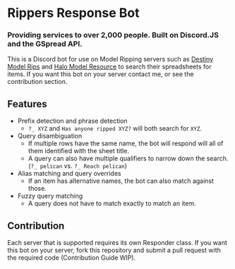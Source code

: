 # Rippers Response Bot
### Providing services to over 2,000 people. Built on Discord.JS and the GSpread API.
This is a Discord bot for use on Model Ripping servers such as [Destiny Model Rips](https://discord.gg/jm3CZRAkjm) and [Halo Model Resource](https://discord.gg/DGHF6dy) to search their spreadsheets for items. If you want this bot on your server contact me, or see the contribution section.

## Features
* Prefix detection and phrase detection
  * `?_ XYZ` and `Has anyone ripped XYZ?` will both search for `XYZ`.
* Query disambiguation 
  * If multiple rows have the same name, the bot will respond will all of them identified with the sheet title.
  * A query can also have multiple qualifiers to narrow down the search. (`?_ pelican` vs. `?_ Reach pelican`)
* Alias matching and query overrides
  * If an item has alternative names, the bot can also match against those.
* Fuzzy query matching
  * A query does not have to match exactly to match an item.


## Contribution
Each server that is supported requires its own Responder class. If you want this bot on your server, fork this repository and submit a pull request with the required code (Contribution Guide WIP).
